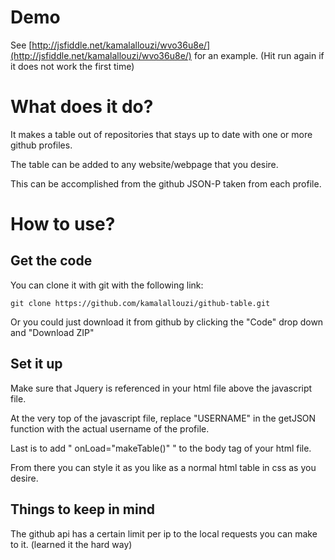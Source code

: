 Demo
====

See [http://jsfiddle.net/kamalallouzi/wvo36u8e/](http://jsfiddle.net/kamalallouzi/wvo36u8e/) for an example. (Hit run again if it does not work the first time)


What does it do?
================

It makes a table out of repositories that stays up to date with one or more github profiles.

The table can be added to any website/webpage that you desire.

This can be accomplished from the github JSON-P taken from each profile.

How to use?
================

Get the code
------------

You can clone it with git with the following link:

    git clone https://github.com/kamalallouzi/github-table.git

Or you could just download it from github by clicking the "Code" drop down and "Download ZIP"

Set it up
---------
Make sure that Jquery is referenced in your html file above the javascript file.

At the very top of the javascript file, replace "USERNAME" in the getJSON function with the actual username of the profile.

Last is to add " onLoad="makeTable()" " to the body tag of your html file.

From there you can style it as you like as a normal html table in css as you desire.

Things to keep in mind
---------
The github api has a certain limit per ip to the local requests you can make to it. (learned it the hard way)
